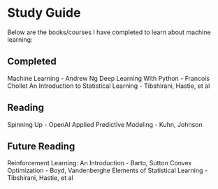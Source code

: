 # Study Guide

Below are the books/courses I have completed to learn about machine learning:

## Completed
Machine Learning - Andrew Ng
Deep Learning With Python - Francois Chollet
An Introduction to Statistical Learning - Tibshirani, Hastie, et al

## Reading
Spinning Up - OpenAI
Applied Predictive Modeling - Kuhn, Johnson

## Future Reading
Reinforcement Learning: An Introduction - Barto, Sutton
Convex Optimization - Boyd, Vandenberghe
Elements of Statistical Learning - Tibshirani, Hastie, et al

